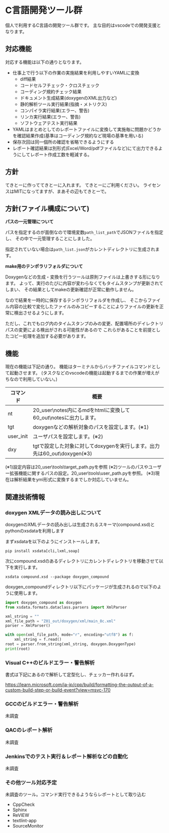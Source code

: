 # C言語開発ツール群

個人で利用するC言語の開発ツール群です。
主な目的はvscodeでの開発支援となります。

## 対応機能

対応する機能は以下の通りとなります。

* 仕事上で行う以下の作業の実施結果を利用しやすいYAMLに変換
    * diff結果
    * コードセルフチェック・クロスチェック
    * コーディング規約チェック結果
    * ドキュメント生成結果(doxygenのXML出力など)
    * 静的解析ツール実行結果(指摘・メトリクス)
    * コンパイラ実行結果(エラー、警告)
    * リンカ実行結果(エラー、警告)
    * ソフトウェアテスト実行結果
* YAMLはまとめとしてのレポートファイルに変換して実施毎に問題かどうかを確認結果作成(基準はコーディング規約など現場の基準を用いる)
* 保存次回は同一個所の確認を省略できるようにする
* レポート確認結果は別形式(Excel/Word/pdfファイルなど)にて出力できるようにしてレポート作成工数を軽減する。

## 方針

てきとーに作っててきとーに入れます。
てきとーにご利用ください。
ライセンスはMITになってますが、まあその辺もてきとーで。

## 方針(ファイル構成について)

**パスの一元管理について**

パスを指定するのが面倒なので環境変数`path_list_path`でJSONファイルを指定し、
その中で一元管理することにしました。

指定されていない場合は`path_list.json`がカレントディレクトリに生成されます。

**make用のテンポラリフォルダについて**

Doxygenなどの生成・変換を行うツールは原則ファイルは上書きする形になります。
よって、実行のたびに内容が変わらなくてもタイムスタンプが更新されてしまい、
その結果としてmakeの更新確認が正常に動作しません。

なので結果を一時的に保存するテンポラリフォルダを作成し、
そこからファイル内容の比較で変化したファイルのみコピーすることによりファイルの更新を正常に検出させるようにします。

ただし、これでもログ内のタイムスタンプのみの変更、配置場所のデイレクトリパスの変更による検出がされる可能性があるので
これらがあることを前提としたコピー処理を追加する必要があります。

## 機能

現在の機能は下記の通り。
機能はターミナルからバッチファイルコマンドとして起動させます。
(タスクなどのvscodeの機能は起動するまでの作業が増えがちなので利用していない。)

| コマンド   | 概要                                                                       |
| ---------- | -------------------------------------------------------------------------- |
| nt         | 20_user\notes内にるmdをhtmlに変換して60_out\notesに出力します。            |
| tgt        | doxygenなどの解析対象のパスを設定します。(※1)                             |
| user_init  | ユーザパスを設定します。(※2)                                              |
| dxy        | tgtで設定した対象に対してdoxygenを実行します。出力先は60_out\doxygen(※3)  |

(※1)設定内容は20_user\tools\target_path.pyを参照
(※2)ツールのパスやユーザー拡張機能に関するパスの設定。20_user\tools\user_path.pyを参照。
(※3)現在は解析結果をyml形式に変換するまでしか対応していません。

## 関連技術情報

### doxygen XMLデータの読み出しについて

doxygenのXMLデータの読み出しは生成されるスキーマ(compound.xsd)と
pythonのxsdataを利用します

まずxsdataを以下のようにインストールします。

~~~shell
pip install xsdata[cli,lxml,soap]
~~~

次にcompound.xsdのあるディレクトリにカレントディレクトリを移動させて以下を実行します。

~~~shell
xsdata compound.xsd --package doxygen_compound
~~~

doxygen_compoundディレクトリ以下にパッケージが生成されるので以下のように使用します。

~~~python
import doxygen_compound as doxygen
from xsdata.formats.dataclass.parsers import XmlParser

xml_string = ""
xml_file_path = "Z01_out/doxygen/xml/main_8c.xml"
parser = XmlParser()

with open(xml_file_path, mode="r", encoding="utf8") as f:
    xml_string = f.read()
root = parser.from_string(xml_string, doxygen.DoxygenType)
print(root)
~~~

### Visual C++のビルドエラー・警告解析

書式は下記にあるので解析して定型化し、チェッカー作れるはず。

https://learn.microsoft.com/ja-jp/cpp/build/formatting-the-output-of-a-custom-build-step-or-build-event?view=msvc-170

### GCCのビルドエラー・警告解析

未調査

### QACのレポート解析

未調査

### Jenkinsでのテスト実行＆レポート解析などの自動化

未調査

### その他ツール対応予定

未調査のツール。コマンド実行できるようならレポートとして取り込む

* CppCheck
* Sphinx
* ReVIEW
* textlint-app
* SourceMonitor
